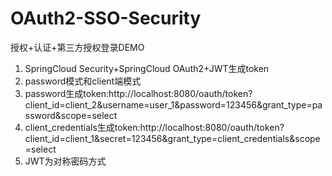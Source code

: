 # OAuth2-SSO-Security
授权+认证+第三方授权登录DEMO
1. SpringCloud Security+SpringCloud OAuth2+JWT生成token
2. password模式和client端模式
3. password生成token:http://localhost:8080/oauth/token?client_id=client_2&username=user_1&password=123456&grant_type=password&scope=select
4. client_credentials生成token:http://localhost:8080/oauth/token?client_id=client_1&secret=123456&grant_type=client_credentials&scope=select
5. JWT为对称密码方式